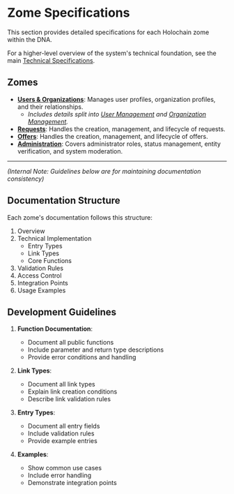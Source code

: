 # Zome Specifications

This section provides detailed specifications for each Holochain zome within the DNA.

For a higher-level overview of the system's technical foundation, see the main [Technical Specifications](../technical-specs.md).

## Zomes

- **[Users & Organizations](./users_organizations.md)**: Manages user profiles, organization profiles, and their relationships.
  - *Includes details split into [User Management](./users.md) and [Organization Management](./organizations.md).*
- **[Requests](./requests.md)**: Handles the creation, management, and lifecycle of requests.
- **[Offers](./offers.md)**: Handles the creation, management, and lifecycle of offers.
- **[Administration](./administration.md)**: Covers administrator roles, status management, entity verification, and system moderation.

---
*(Internal Note: Guidelines below are for maintaining documentation consistency)*

## Documentation Structure

Each zome's documentation follows this structure:

1. Overview
2. Technical Implementation
   - Entry Types
   - Link Types
   - Core Functions
3. Validation Rules
4. Access Control
5. Integration Points
6. Usage Examples

## Development Guidelines

1. **Function Documentation**:
   - Document all public functions
   - Include parameter and return type descriptions
   - Provide error conditions and handling

2. **Link Types**:
   - Document all link types
   - Explain link creation conditions
   - Describe link validation rules

3. **Entry Types**:
   - Document all entry fields
   - Include validation rules
   - Provide example entries

4. **Examples**:
   - Show common use cases
   - Include error handling
   - Demonstrate integration points
